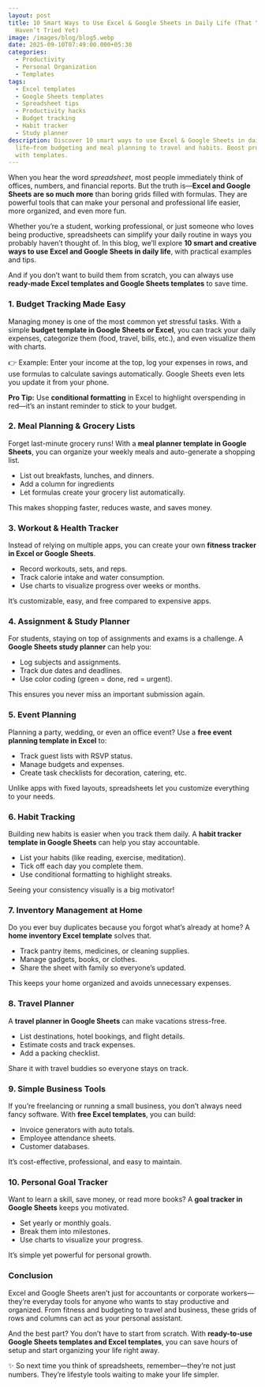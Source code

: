 ```yaml
---
layout: post
title: 10 Smart Ways to Use Excel & Google Sheets in Daily Life (That You
  Haven’t Tried Yet)
image: /images/blog/blog5.webp
date: 2025-09-10T07:49:00.000+05:30
categories:
  - Productivity
  - Personal Organization
  - Templates
tags:
  - Excel templates
  - Google Sheets templates
  - Spreadsheet tips
  - Productivity hacks
  - Budget tracking
  - Habit tracker
  - Study planner
description: Discover 10 smart ways to use Excel & Google Sheets in daily
  life—from budgeting and meal planning to travel and habits. Boost productivity
  with templates.
---
```

When you hear the word *spreadsheet*, most people immediately think of offices, numbers, and financial reports. But the truth is—**Excel and Google Sheets are so much more** than boring grids filled with formulas. They are powerful tools that can make your personal and professional life easier, more organized, and even more fun.

Whether you’re a student, working professional, or just someone who loves being productive, spreadsheets can simplify your daily routine in ways you probably haven’t thought of. In this blog, we’ll explore **10 smart and creative ways to use Excel and Google Sheets in daily life**, with practical examples and tips.

And if you don’t want to build them from scratch, you can always use **ready-made Excel templates and Google Sheets templates** to save time.

### **1. Budget Tracking Made Easy**

Managing money is one of the most common yet stressful tasks. With a simple **budget template in Google Sheets or Excel**, you can track your daily expenses, categorize them (food, travel, bills, etc.), and even visualize them with charts.

👉 Example: Enter your income at the top, log your expenses in rows, and use formulas to calculate savings automatically. Google Sheets even lets you update it from your phone.

**Pro Tip:** Use **conditional formatting** in Excel to highlight overspending in red—it’s an instant reminder to stick to your budget.

### **2. Meal Planning & Grocery Lists**

Forget last-minute grocery runs! With a **meal planner template in Google Sheets**, you can organize your weekly meals and auto-generate a shopping list.

* List out breakfasts, lunches, and dinners.
* Add a column for ingredients
* Let formulas create your grocery list automatically.

This makes shopping faster, reduces waste, and saves money.

### **3. Workout & Health Tracker**

Instead of relying on multiple apps, you can create your own **fitness tracker in Excel or Google Sheets**.

* Record workouts, sets, and reps.
* Track calorie intake and water consumption.
* Use charts to visualize progress over weeks or months.

It’s customizable, easy, and free compared to expensive apps.

### **4. Assignment & Study Planner**

For students, staying on top of assignments and exams is a challenge. A **Google Sheets study planner** can help you:

* Log subjects and assignments.
* Track due dates and deadlines.
* Use color coding (green = done, red = urgent).

This ensures you never miss an important submission again.

### **5. Event Planning**

Planning a party, wedding, or even an office event? Use a **free event planning template in Excel** to:

* Track guest lists with RSVP status.
* Manage budgets and expenses.
* Create task checklists for decoration, catering, etc.

Unlike apps with fixed layouts, spreadsheets let you customize everything to your needs.

### **6. Habit Tracking**

Building new habits is easier when you track them daily. A **habit tracker template in Google Sheets** can help you stay accountable.

* List your habits (like reading, exercise, meditation).
* Tick off each day you complete them.
* Use conditional formatting to highlight streaks.

Seeing your consistency visually is a big motivator!

### **7. Inventory Management at Home**

Do you ever buy duplicates because you forgot what’s already at home? A **home inventory Excel template** solves that.

* Track pantry items, medicines, or cleaning supplies.
* Manage gadgets, books, or clothes.
* Share the sheet with family so everyone’s updated.

This keeps your home organized and avoids unnecessary expenses.

### **8. Travel Planner**

A **travel planner in Google Sheets** can make vacations stress-free.

* List destinations, hotel bookings, and flight details.
* Estimate costs and track expenses.
* Add a packing checklist.

Share it with travel buddies so everyone stays on track.

### **9. Simple Business Tools**

If you’re freelancing or running a small business, you don’t always need fancy software. With **free Excel templates**, you can build:

* Invoice generators with auto totals.
* Employee attendance sheets.
* Customer databases.

It’s cost-effective, professional, and easy to maintain.

### **10. Personal Goal Tracker**

Want to learn a skill, save money, or read more books? A **goal tracker in Google Sheets** keeps you motivated.

* Set yearly or monthly goals.
* Break them into milestones.
* Use charts to visualize your progress.

It’s simple yet powerful for personal growth.

### **Conclusion**

Excel and Google Sheets aren’t just for accountants or corporate workers—they’re everyday tools for anyone who wants to stay productive and organized. From fitness and budgeting to travel and business, these grids of rows and columns can act as your personal assistant.

And the best part? You don’t have to start from scratch. With **ready-to-use Google Sheets templates and Excel templates**, you can save hours of setup and start organizing your life right away.

✨ So next time you think of spreadsheets, remember—they’re not just numbers. They’re lifestyle tools waiting to make your life simpler.
